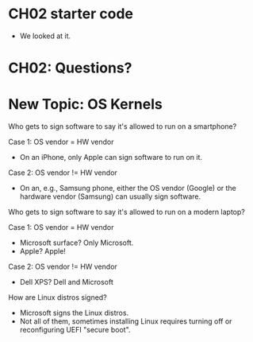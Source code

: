 
# CH02 starter code

 - We looked at it.

# CH02: Questions?

# New Topic: OS Kernels

Who gets to sign software to say it's
allowed to run on a smartphone?

Case 1: OS vendor = HW vendor

 - On an iPhone, only Apple can sign
   software to run on it.

Case 2: OS vendor != HW vendor

 - On an, e.g., Samsung phone, either the
   OS vendor (Google) or the hardware vendor
   (Samsung) can usually sign software.

Who gets to sign software to say it's
allowed to run on a modern laptop?

Case 1: OS vendor = HW vendor

 - Microsoft surface? Only Microsoft.
 - Apple? Apple!

Case 2: OS vendor != HW vendor

 - Dell XPS? Dell and Microsoft

How are Linux distros signed?

 - Microsoft signs the Linux distros.
 - Not all of them, sometimes installing
   Linux requires turning off or reconfiguring
   UEFI "secure boot".


